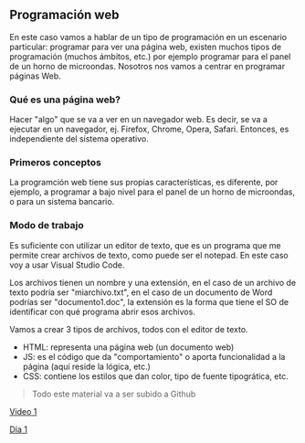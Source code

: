 ## Programación web

En este caso vamos a hablar de un tipo de programación en un escenario particular: programar para ver una página web, existen muchos tipos de programación (muchos ámbitos, etc.)  por ejemplo programar para el panel de un horno de microondas. Nosotros nos vamos a centrar en programar páginas Web.

### Qué es una página web?

Hacer "algo" que se va a ver en un navegador web.
Es decir, se va a ejecutar en un navegador, ej. Firefox, Chrome, Opera, Safari.
Entonces, es independiente del sistema operativo.

### Primeros conceptos
La programción web tiene sus propias características, es diferente, por ejemplo, a programar a bajo nivel para el panel de un horno de microondas, o para un sistema bancario.

### Modo de trabajo
Es suficiente con utilizar un editor de texto, que es un programa que me permite crear archivos de texto, como puede ser el notepad.
En este caso voy a usar Visual Studio Code.

Los archivos tienen un nombre y una extensión, en el caso de un archivo de texto podría ser "miarchivo.txt", en el caso de un documento de Word podrías ser "documento1.doc", la extensión es la forma que tiene el SO de identificar con qué programa abrir esos archivos.

 Vamos a crear 3 tipos de archivos, todos con el editor de texto.
 - HTML: representa una página web (un documento web)
 - JS: es el código que da "comportamiento" o aporta funcionalidad a la página (aquí reside la lógica, etc.)
 - CSS: contiene los estilos que dan color, tipo de fuente tipogrática, etc.

> Todo este material va a ser subido a Github

[Video 1](https://youtu.be/6OXw_mms5B8)

[Día 1](dia1.md)